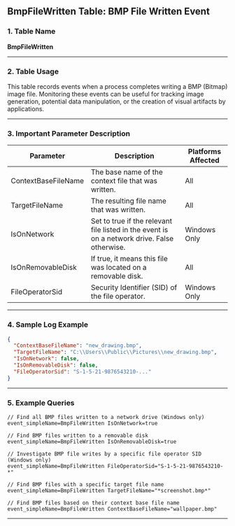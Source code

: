## BmpFileWritten Table: BMP File Written Event

### 1. Table Name
**BmpFileWritten**

---

### 2. Table Usage
This table records events when a process completes writing a BMP (Bitmap) image file. Monitoring these events can be useful for tracking image generation, potential data manipulation, or the creation of visual artifacts by applications.

---

### 3. Important Parameter Description

| Parameter           | Description                                                                                  | Platforms Affected |
|---------------------|----------------------------------------------------------------------------------------------|--------------------|
| ContextBaseFileName | The base name of the context file that was written.                                | All                |
| TargetFileName      | The resulting file name that was written.                                                    | All                |
| IsOnNetwork         | Set to true if the relevant file listed in the event is on a network drive. False otherwise. | Windows Only       |
| IsOnRemovableDisk   | If true, it means this file was located on a removable disk.                                 | All                |
| FileOperatorSid     | Security Identifier (SID) of the file operator.                                              | Windows Only       |

---

### 4. Sample Log Example

```json
{
  "ContextBaseFileName": "new_drawing.bmp",
  "TargetFileName": "C:\\Users\\Public\\Pictures\\new_drawing.bmp",
  "IsOnNetwork": false,
  "IsOnRemovableDisk": false,
  "FileOperatorSid": "S-1-5-21-9876543210-..."
}
```
---
### 5. Example Queries
```xql
// Find all BMP files written to a network drive (Windows only)
event_simpleName=BmpFileWritten IsOnNetwork=true

// Find BMP files written to a removable disk
event_simpleName=BmpFileWritten IsOnRemovableDisk=true

// Investigate BMP file writes by a specific file operator SID (Windows only)
event_simpleName=BmpFileWritten FileOperatorSid="S-1-5-21-9876543210-*"

// Find BMP files with a specific target file name
event_simpleName=BmpFileWritten TargetFileName="*screenshot.bmp*"

// Find BMP files based on their context base file name
event_simpleName=BmpFileWritten ContextBaseFileName="wallpaper.bmp"
```
---